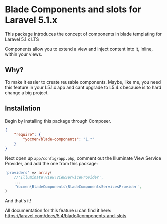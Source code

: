 Blade Components and slots for Laravel 5.1.x
==============
This package introduces the concept of components in blade templating for Laravel 5.1.x LTS

Components allow you to extend a view and inject content into it, inline, within your views.

Why?
---
To make it easier to create reusable components. Maybe, like me, you need this feature in your L5.1.x app and cant upgrade to L5.4.x because is to hard change a big project.

Installation
------------
Begin by installing this package through Composer.

```json
{
    "require": {
        "yocmen/blade-components": "1.*"
    }
}
```
Next open up `app/config/app.php`, comment out the Illuminate View Service Provider, and add the one from this package:
```php
'providers' => array(
    //'Illuminate\View\ViewServiceProvider',
    ...
    'Yocmen\BladeComponents\BladeComponentsServicesProvider',
)
```

And that's it!

All documentation for this feature u can find it here: https://laravel.com/docs/5.4/blade#components-and-slots